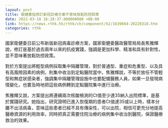 ```yaml
---
layout: post
title: 衛健委指修訂新冠診療方案不意味放鬆防控政策
date: 2022-03-18 16:28:37.000000000 +08:00
link: https://news.rthk.hk/rthk/ch/component/k2/1639664-20220318.htm
categories: rthk
---
```


國家衛健委日前公布新版新冠病毒診療方案，國家衛健委醫政醫管局局長焦雅輝說，修訂是基於過去兩年以來的抗疫實踐，強調是更加科學、精准和具有針對性，並不意味著放鬆防控政策。

對於方案提出將輕型病例採取集中隔離管理，對於普通型、重症和危重型、以及具有高風險因素的病例，則集中收治到定點醫院當中，焦雅輝說，不等於放任不管輕型和無症狀感染者，強調集中隔離管理設施中也要配備醫務人員，如果一旦發現病情變化，也要及時地把這些病例轉到定點醫院集中進行治療。

焦雅輝又說，方案提出將連續兩次核酸檢測的Ct值至少達35納入出院標準，是基於實踐研究。她指出，研究證明已進入恢復期的患者Ct值達35或以上時，樣本分離不出活病毒，意味這些患者已經不具有傳染性，可以出院，相信可更充分地提高醫療資源的利用效率，同時把真正需要住院治療的病例集中收治到醫院，保證醫療救治的效果。
